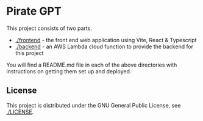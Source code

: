 # Pirate GPT

This project consists of two parts.

* [./frontend](./frontend/README.md) - the front end web application using Vite, React & Typescript
* [./backend](./backend/README.md) - an AWS Lambda cloud function to provide the backend for this project

You will find a README.md file in each of the above directories with instructions on getting them set up and deployed.

## License

This project is distributed under the GNU General Public License, see [./LICENSE](./LICENSE).
